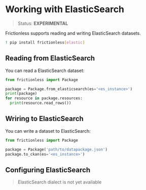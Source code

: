 # Working with ElasticSearch

> Status: **EXPERIMENTAL**

Frictionless supports reading and writing ElasticSearch datasets.

```sh
! pip install frictionless[elastic]
```


## Reading from ElasticSearch

You can read a ElasticSearch dataset:

```py
from frictionless import Package

package = Package.from_elasticsearch(es='<es_instance>')
print(package)
for resource in package.resources:
  print(resource.read_rows())
```


## Wriring to ElasticSearch

You can write a dataset to ElasticSearch:

```py
from frictionless import Package

package = Package('path/to/datapackage.json')
package.to_ckan(es='<es_instance>')
```


## Configuring ElasticSearch

> ElasticSearch dialect is not yet available